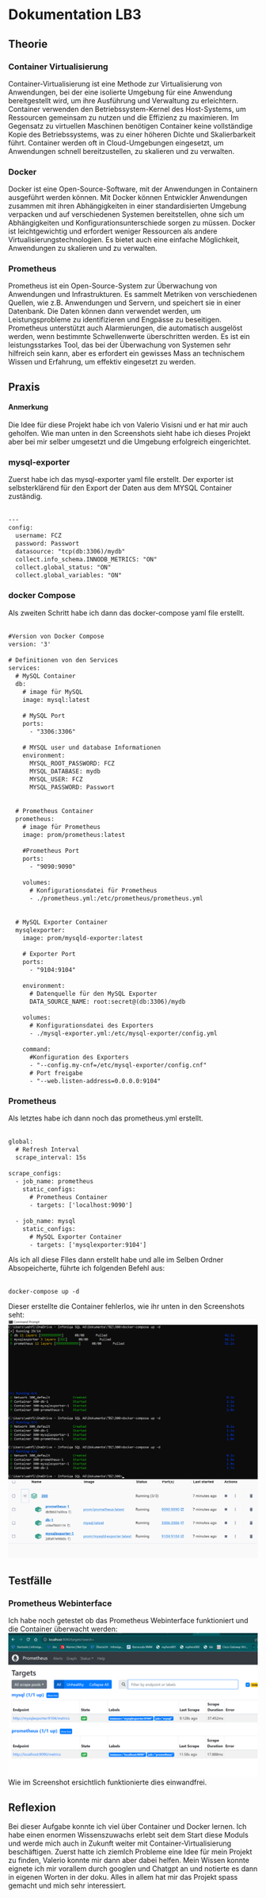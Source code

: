 # Dokumentation LB3

## Theorie

### Container Virtualisierung

Container-Virtualisierung ist eine Methode zur Virtualisierung von Anwendungen, bei der eine isolierte Umgebung für eine Anwendung bereitgestellt wird, um ihre Ausführung und Verwaltung zu erleichtern. Container verwenden den Betriebssystem-Kernel des Host-Systems, um Ressourcen gemeinsam zu nutzen und die Effizienz zu maximieren. Im Gegensatz zu virtuellen Maschinen benötigen Container keine vollständige Kopie des Betriebssystems, was zu einer höheren Dichte und Skalierbarkeit führt. Container werden oft in Cloud-Umgebungen eingesetzt, um Anwendungen schnell bereitzustellen, zu skalieren und zu verwalten.

### Docker

Docker ist eine Open-Source-Software, mit der Anwendungen in Containern ausgeführt werden können. Mit Docker können Entwickler Anwendungen zusammen mit ihren Abhängigkeiten in einer standardisierten Umgebung verpacken und auf verschiedenen Systemen bereitstellen, ohne sich um Abhängigkeiten und Konfigurationsunterschiede sorgen zu müssen. Docker ist leichtgewichtig und erfordert weniger Ressourcen als andere Virtualisierungstechnologien. Es bietet auch eine einfache Möglichkeit, Anwendungen zu skalieren und zu verwalten.

### Prometheus

Prometheus ist ein Open-Source-System zur Überwachung von Anwendungen und Infrastrukturen. Es sammelt Metriken von verschiedenen Quellen, wie z.B. Anwendungen und Servern, und speichert sie in einer Datenbank. Die Daten können dann verwendet werden, um Leistungsprobleme zu identifizieren und Engpässe zu beseitigen. Prometheus unterstützt auch Alarmierungen, die automatisch ausgelöst werden, wenn bestimmte Schwellenwerte überschritten werden. Es ist ein leistungsstarkes Tool, das bei der Überwachung von Systemen sehr hilfreich sein kann, aber es erfordert ein gewisses Mass an technischem Wissen und Erfahrung, um effektiv eingesetzt zu werden.

## Praxis

#### Anmerkung

Die Idee für diese Projekt habe ich von Valerio Visisni und er hat mir auch geholfen.
Wie man unten in den Screenshots sieht habe ich dieses Projekt aber bei mir selber umgesetzt und die Umgebung erfolgreich eingerichtet.

### mysql-exporter
Zuerst habe ich das mysql-exporter yaml file erstellt. Der exporter ist selbsterklärend für den Export der Daten aus dem MYSQL Container zuständig.
<pre><code>
---
config:
  username: FCZ
  password: Passwort
  datasource: "tcp(db:3306)/mydb"
  collect.info_schema.INNODB_METRICS: "ON"
  collect.global_status: "ON"
  collect.global_variables: "ON"
</code></pre>

### docker Compose

Als zweiten Schritt habe ich dann das docker-compose yaml file erstellt.
<pre><code>
#Version von Docker Compose
version: '3' 

# Definitionen von den Services
services:
  # MySQL Container
  db:
    # image für MySQL
    image: mysql:latest
    
    # MySQL Port
    ports:
      - "3306:3306"
      
    # MYSQL user und database Informationen  
    environment:
      MYSQL_ROOT_PASSWORD: FCZ
      MYSQL_DATABASE: mydb
      MYSQL_USER: FCZ
      MYSQL_PASSWORD: Passwort
      
      
  # Prometheus Container
  prometheus:
    # image für Prometheus
    image: prom/prometheus:latest
    
    #Prometheus Port
    ports:
      - "9090:9090"
      
    volumes:
      # Konfigurationsdatei für Prometheus
      - ./prometheus.yml:/etc/prometheus/prometheus.yml
  
  
  # MySQL Exporter Container
  mysqlexporter:
    image: prom/mysqld-exporter:latest
    
    # Exporter Port
    ports:
      - "9104:9104"
      
    environment:
      # Datenquelle für den MySQL Exporter
      DATA_SOURCE_NAME: root:secret@(db:3306)/mydb
      
    volumes:
      # Konfigurationsdatei des Exporters 
      - ./mysql-exporter.yml:/etc/mysql-exporter/config.yml
      
    command:
      #Konfiguration des Exporters
      - "--config.my-cnf=/etc/mysql-exporter/config.cnf"
      # Port freigabe
      - "--web.listen-address=0.0.0.0:9104"
</code></pre>

### Prometheus 

Als letztes habe ich dann noch das prometheus.yml erstellt.
<pre><code>
global:
  # Refresh Interval
  scrape_interval: 15s

scrape_configs:
  - job_name: prometheus
    static_configs:
      # Prometheus Container
      - targets: ['localhost:9090']

  - job_name: mysql
    static_configs:
      # MySQL Exporter Container 
      - targets: ['mysqlexporter:9104']
</code></pre>


Als ich all diese FIles dann erstellt habe und alle im Selben Ordner Absopeicherte, führte ich folgenden Befehl aus: 
<pre><code>
docker-compose up -d
</code></pre>

Dieser erstellte die Container fehlerlos, wie ihr unten in den Screenshots seht:
![image](https://github.com/FFW93/M300/blob/899a62aa3d2b7151e8aecef83915bbed19283803/Bilder/08-05-_2023_14-32-39.png)
![image](https://github.com/FFW93/M300/blob/166109131f086e2cee6236b7f6999505031129c0/Bilder/08-05-_2023_14-39-36.png)

## Testfälle

### Prometheus Webinterface

Ich habe noch getestet ob das Prometheus Webinterface funktioniert und die Container überwacht werden:
![image](https://github.com/FFW93/M300/blob/899a62aa3d2b7151e8aecef83915bbed19283803/Bilder/08-05-_2023_14-33-46.png)
Wie im Screenshot ersichtlich funktionierte dies einwandfrei.


## Reflexion

Bei dieser Aufgabe konnte ich viel über Container und Docker lernen. Ich habe einen enormen Wissenszuwachs erlebt seit dem Start diese Moduls und werde mich auch in Zukunft weiter mit Container-Virtualisierung beschäftigen. Zuerst hatte ich ziemlch Probleme eine Idee für mein Projekt zu finden, Valerio konnte mir dann aber dabei helfen. Mein Wissen konnte eignete ich mir vorallem durch googlen und Chatgpt an und notierte es dann in eigenen Worten in der doku. Alles in allem hat mir das Projekt spass gemacht und mich sehr interessiert. 